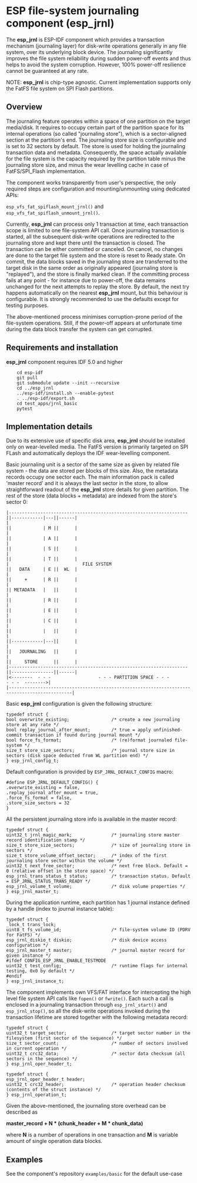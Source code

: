 # ESP file-system journaling component (esp_jrnl)

The **esp_jrnl** is ESP-IDF component which provides a transaction mechanism (journaling layer) for disk-write operations generally in any file system, over its underlying block device. The journaling significantly improves the file system reliability during sudden power-off events and thus helps to avoid the system corruption. However, 100% power-off resilience cannot be guaranteed at any rate.

NOTE: **esp_jrnl** is chip-type agnostic. Current implementation supports only the FatFS file system on SPI Flash partitions.

## Overview

The journaling feature operates within a space of one partition on the target media/disk. It requires to occupy certain part of the partition space for its internal operations (so called "journaling store"), which is a sector-aligned section at the partition's end. The journaling store size is configurable and is set to 32 sectors by default. The store is used for holding the journaling transaction data and metadata. Consequently, the space actually available for the file system is the capacity required by the partition table minus the journaling store size, and minus the wear levelling cache in case of FatFS/SPI_Flash implementation.

The component works transparently from user's perspective, the only required steps are configuration and mounting/unmounting using dedicated APIs:

`esp_vfs_fat_spiflash_mount_jrnl()` and `esp_vfs_fat_spiflash_unmount_jrnl()`.


Currently, **esp_jrnl** can process only 1 transaction at time, each transaction scope is limited to one file-system API call. Once journaling transaction is started, all the subsequent disk-write operations are redirected to the journaling store and kept there until the transaction is closed. The transaction can be either committed or canceled. On cancel, no changes are done to the target file system and the store is reset to Ready state. On commit, the data blocks saved in the journaling store are transferred to the target disk in the same order as originally appeared (journaling store is "replayed"), and the store is finally marked clean. If the committing process fails at any point - for instance due to power-off, the data remains unchanged for the next attempts to replay the store. By default, the next try happens automatically on the nearest **esp_jrnl** mount, but this behaviour is configurable. It is strongly recommended to use the defaults except for testing purposes.

The above-mentioned process minimises corruption-prone period of the file-system operations. Still, if the power-off appears at unfortunate time during the data block transfer the system can get corrupted.

## Requirements and installation

**esp_jrnl** component requires IDF 5.0 and higher

```
    cd esp-idf
    git pull
    git submodule update --init --recursive
    cd ../esp_jrnl
    ../esp-idf/install.sh --enable-pytest
    . ../esp-idf/export.sh
    cd test_apps/jrnl_basic
    pytest
```   

## Implementation details

Due to its extensive use of specific disk area, **esp_jrnl** should be installed only on wear-levelled media. The FatFS version is primarily targeted on SPI FLash and automatically deploys the IDF wear-levelling component.

Basic journaling unit is a sector of the same size as given by related file system - the data are stored per blocks of this size. Also, the metadata records occupy one sector each. The main information pack is called 'master record' and it is always the last sector in the store, to allow straightforward readout of the **esp_jrnl** store details for given partition. The rest of the store (data blocks + metadata) are indexed from the store's sector 0:

    |--------------------------------------------------------------------||------------|---||------|
    |                                                                    ||            | M ||      |
    |                                                                    ||            | A ||      |
    |                                                                    ||            | S ||      |
    |                                                                    ||            | T ||      |
    |                            FILE SYSTEM                             ||   DATA     | E ||  WL  |
    |                                                                    ||     +      | R ||      |
    |                                                                    || METADATA   |   ||      |
    |                                                                    ||            | R ||      |
    |                                                                    ||            | E ||      |
    |                                                                    ||            | C ||      |
    |                                                                    ||            |   ||      |
    |                                                                    ||------------|---||      |
    |                                                                    ||   JOURNALING   ||      |
    |                                                                    ||     STORE      ||      |
    |--------------------------------------------------------------------||----------------||------|
    |<--------  - - -                  - - - PARTITION SPACE - - -                 - - -  -------->|
    |----------------------------------------------------------------------------------------------|

Basic **esp_jrnl** configuration is given the following structure:

```
typedef struct {
bool overwrite_existing;                /* create a new journaling store at any rate */
bool replay_journal_after_mount;        /* true = apply unfinished-commit transaction if found during journal mount */
bool force_fs_format;                   /* (re)format journaled file-system */
size_t store_size_sectors;              /* journal store size in sectors (disk space deducted from WL partition end) */
} esp_jrnl_config_t;
```

Default configuration is provided by `ESP_JRNL_DEFAULT_CONFIG` macro:

```
#define ESP_JRNL_DEFAULT_CONFIG() {
.overwrite_existing = false,
.replay_journal_after_mount = true,
.force_fs_format = false,
.store_size_sectors = 32
}
```

All the persistent journaling store info is available in the master record:

```
typedef struct {
uint32_t jrnl_magic_mark;               /* journaling store master record identification stamp */
size_t store_size_sectors;              /* size of journaling store in sectors */
size_t store_volume_offset_sector;      /* index of the first journaling store sector within the volume */
uint32_t next_free_sector;              /* next free block. Default = 0 (relative offset in the store space) */
esp_jrnl_trans_status_t status;         /* transaction status. Default = ESP_JRNL_STATUS_TRANS_READY */
esp_jrnl_volume_t volume;               /* disk volume properties */
} esp_jrnl_master_t;
```

During the application runtime, each partition has 1 journal instance defined by a handle (index to journal instance table):

```
typedef struct {
_lock_t trans_lock;
uint8_t fs_volume_id;                   /* file-system volume ID (PDRV for FatFS) */
esp_jrnl_diskio_t diskio;               /* disk device access configuration */
esp_jrnl_master_t master;               /* journal master record for given instance */
#ifdef CONFIG_ESP_JRNL_ENABLE_TESTMODE
uint32_t test_config;                   /* runtime flags for internal testing, 0x0 by default */
#endif
} esp_jrnl_instance_t;
```

The component implements own VFS/FAT interface for intercepting the high level file system API calls like `fopen()` or `fwrite()`. Each such a call is enclosed in a journaling transaction through `esp_jrnl_start()` and `esp_jrnl_stop()`, so all the disk-write operations invoked during the transaction lifetime are stored together with the following metadata record:

```
typedef struct {
uint32_t target_sector;                 /* target sector number in the filesystem (first sector of the sequence) */
size_t sector_count;                    /* number of sectors involved in current operation */
uint32_t crc32_data;                    /* sector data checksum (all sectors in the sequence) */
} esp_jrnl_oper_header_t;

typedef struct {
esp_jrnl_oper_header_t header;
uint32_t crc32_header;                  /* operation header checksum (contents of the struct instance) */
} esp_jrnl_operation_t;
```
Given the above-mentioned, the journaling store overhead can be described as

**master_record + N * (chunk_header + M * chunk_data)**

where **N** is a number of operations in one transaction and **M** is variable amount of single operation data blocks.

## Examples

See the component's repository `examples/basic` for the default use-case
